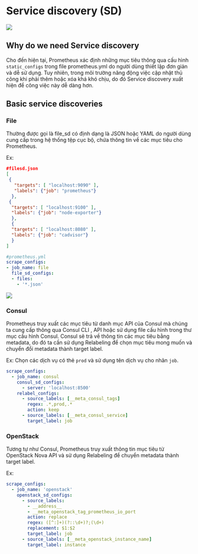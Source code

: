 ﻿# Service discovery (SD)

![ ](https://o.quizlet.com/8vqZtNfDtb4wz1cdMJiqKA.png)

## Why do we need Service discovery

Cho đến hiện tại, Prometheus xác định những mục tiêu thông qua cấu hình `static_configs` trong file prometheus.yml do người dùng thiết lập đơn giản và dễ sử dụng. Tuy nhiên, trong môi trường năng động việc cập nhật thủ công khi phải thêm hoặc xóa khá khó chịu, do đó Service discovery xuất hiện để công việc này dễ dàng hơn.

## Basic service discoveries

### File

Thường được gọi là file_sd có định dạng là JSON hoặc YAML do người dùng cung cấp trong hệ thống tệp cục bộ, chứa thông tin về các mục tiêu cho Prometheus.

Ex:

```json
#filesd.json
[
 {
   "targets": [ "localhost:9090" ],
   "labels": {"job": "prometheus"}
  },
 {
  "targets": [ "localhost:9100" ],
  "labels": {"job": "node-exporter"}
  },
  {
  "targets": [ "localhost:8080" ],
  "labels": {"job": "cadvisor"}
  }
]
```

```yml
#prometheus.yml
scrape_configs:
- job_name: file
  file_sd_configs:
  - files:
    - '*.json'

```

![ ](https://github.com/quynhvuongg/Picture/blob/master/ser1.png?raw=true)

### Consul

Prometheus truy xuất các mục tiêu từ danh mục API của Consul mà chúng ta cung cấp thông qua Consul CLI , API hoặc sử dụng file cấu hình trong thư mục cấu hình Consul.
Consul sẽ trả về thông tin các mục tiêu bằng metadata, do đó ta cần sử dụng Relabeling để chọn mục tiêu mong muốn và chuyển đổi metadata thành target label.

Ex: Chọn các dịch vụ có thẻ `prod` và sử dụng tên dịch vụ cho nhãn `job`.

```yml
scrape_configs:
  - job_name: consul
    consul_sd_configs:
      - server: 'localhost:8500'
    relabel_configs:
      - source_labels: [__meta_consul_tags]
        regex: .*,prod,.*
        action: keep
      - source_labels: [__meta_consul_service]
        target_label: job

```

### OpenStack

Tương tự như Consul, Prometheus truy xuất thông tin mục tiêu từ OpenStack Nova API  và sử dụng Relabeling để chuyển metadata thành target label.

Ex:

```yml
scrape_configs:
  - job_name: 'openstack'  
    openstack_sd_configs:
      - source_labels:  
        - __address__  
        - __meta_openstack_tag_prometheus_io_port  
        action: replace  
        regex: ([^:]+)(?::\d+)?;(\d+)  
        replacement: $1:$2  
        target_label: job
      - source_labels: [__meta_openstack_instance_name]  
        target_label: instance

```
